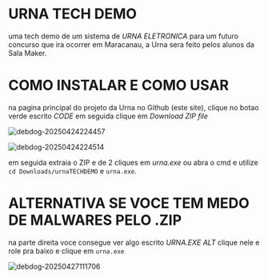 # URNA TECH DEMO

uma tech demo de um sistema de *URNA ELETRONICA* para um futuro concurso que ira ocorrer em Maracanau, a Urna sera feito pelos alunos da Sala Maker.

# COMO INSTALAR E COMO USAR

na pagina principal do projeto da Urna no Github (este site), clique no botao verde escrito *CODE* em seguida clique em *Download ZIP file*

![debdog-20250424224457](https://github.com/user-attachments/assets/37c8397c-c886-403d-a6db-342ba1745d21)


![debdog-20250424224514](https://github.com/user-attachments/assets/0b5aadec-c270-42f3-804a-08358e09d223)

em seguida extraia o ZIP e de 2 cliques em *urna.exe* ou abra o cmd e utilize `cd Downloads/urnaTECHDEMO` e `urna.exe`.

# ALTERNATIVA SE VOCE TEM MEDO DE MALWARES PELO .ZIP

na parte direita voce consegue ver algo escrito *URNA.EXE ALT* clique nele e role pra baixo e clique em `urna.exe`


![debdog-20250427111706](https://github.com/user-attachments/assets/f4946413-9e8a-4e15-814f-00c0781ca0a0)

